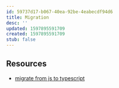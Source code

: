 ```yaml
---
id: 59737d17-b067-40ea-92be-4eabecdf94d6
title: Migration
desc: ''
updated: 1597895591709
created: 1597895591709
stub: false
---
```


## Resources
- [migrate from js to typescript](https://github.com/airbnb/ts-migrate)
